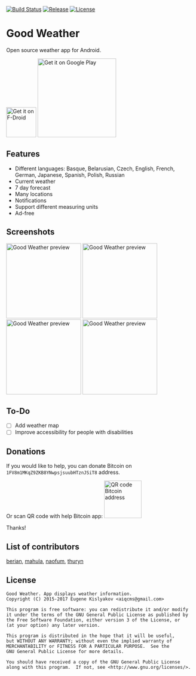 [![Build Status](https://travis-ci.org/qqq3/good-weather.svg?branch=master)](https://travis-ci.org/qqq3/good-weather)
[![Release](https://img.shields.io/github/release/qqq3/good-weather.svg)](https://github.com/qqq3/good-weather/releases)
[![License](https://img.shields.io/badge/license-GNU_GPLv3-orange.svg)](https://raw.githubusercontent.com/qqq3/good-weather/HEAD/LICENSE)

# Good Weather
Open source weather app for Android.

[<img src="https://f-droid.org/badge/get-it-on.png" alt="Get it on F-Droid" height="80">](https://f-droid.org/repository/browse/?fdid=org.asdtm.goodweather)
[<img src='https://play.google.com/intl/en_us/badges/images/generic/en_badge_web_generic.png' alt='Get it on Google Play' width='210' heigh='80'>](https://play.google.com/store/apps/details?id=org.asdtm.goodweather)

## Features
* Different languages: Basque, Belarusian, Czech, English, French, German, Japanese, Spanish, Polish, Russian
* Current weather
* 7 day forecast
* Many locations
* Notifications
* Support different measuring units
* Ad-free

## Screenshots
[<img src="http://i.imgur.com/FntbN8S.png" alt="Good Weather preview" width="200">](http://i.imgur.com/FntbN8S.png)
[<img src="http://i.imgur.com/WVFXEoo.png" alt="Good Weather preview" width="200">](http://i.imgur.com/WVFXEoo.png)
[<img src="http://i.imgur.com/pDjCCqo.png" alt="Good Weather preview" width="200">](http://i.imgur.com/pDjCCqo.png)
[<img src="http://i.imgur.com/lQKKBYY.png" alt="Good Weather preview" width="200">](http://i.imgur.com/lQKKBYY.png)

## To-Do
- [ ] Add weather map
- [ ] Improve accessibility for people with disabilities

## Donations
If you would like to help, you can donate Bitcoin on ```1FV8m1MKqZ9ZKB8YNwpsjsuubHTznJSiT8``` address.

Or scan QR code with help Bitcoin app:
<img src="http://i.imgur.com/pqG48LZ.png" alt="QR code Bitcoin address" width="100" height="100" />

Thanks!

## List of contributors
[berian](https://github.com/beriain), [mahula](https://github.com/mahula), [naofum](https://github.com/naofum), [thuryn](https://github.com/thuryn)

## License
```
Good Weather. App displays weather information.
Copyright (C) 2015-2017 Eugene Kislyakov <aiqcms@gmail.com>

This program is free software: you can redistribute it and/or modify
it under the terms of the GNU General Public License as published by
the Free Software Foundation, either version 3 of the License, or
(at your option) any later version.

This program is distributed in the hope that it will be useful,
but WITHOUT ANY WARRANTY; without even the implied warranty of
MERCHANTABILITY or FITNESS FOR A PARTICULAR PURPOSE.  See the
GNU General Public License for more details.

You should have received a copy of the GNU General Public License
along with this program.  If not, see <http://www.gnu.org/licenses/>.
```
